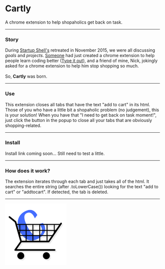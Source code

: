 # Cartly
A chrome extension to help shopaholics get back on task.
<hr>
<h3>Story</h3>
During <a href = "http://startupshell.org/">Startup Shell's</a> retreated in November 2015, we were all discussing <i>goals</i> and <i>projects</i>. <a href = "https://jaxgeller.com/">Someone</a> had just created a chrome extension to help people learn coding better (<a href = "https://chrome.google.com/webstore/detail/type-it-out/cakjfpgihbciegpnmholbaafghdbngjp?hl=en">Type it out</a>), and a friend of mine, Nick, jokingly asked for a chrome extension to help him stop shopping so much.<br><br>
So, <b>Cartly</b> was born.
<hr>
<h3>Use</h3>
This extension closes all tabs that have the text "add to cart" in its html. Those of you who have a little bit a shopaholic problem (no judgement), this is your solution! When you have that "I need to get back on task moment!", just click the button in the popup to close all your tabs that are obviously shopping-related. 
<hr>
<h3>Install</h3>
Install link coming soon... Still need to test a little.
<hr>
<h3>How does it work?</h3>
The extension iterates through each tab and just takes all of the html. It searches the entire string (after .toLowerCase()) looking for the text "add to cart" or "addtocart". If detected, the tab is deleted.
<hr>
<img src = "icons/icon.png" width = "200px">
